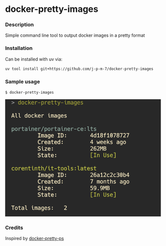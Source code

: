 # docker-pretty-images

### Description

Simple command line tool to output docker images in a pretty format


### Installation

Can be installed with uv via:

```bash
uv tool install git+https://github.com/j-p-m-7/docker-pretty-images
```


### Sample usage

```bash
$ docker-pretty-images
```

<img src="https://raw.githubusercontent.com/j-p-m-7/docker-pretty-images/refs/heads/main/img.png" alt="Logo" width="600"/>


### Credits

Inspired by [docker-pretty-ps](https://github.com/politeauthority/docker-pretty-ps/)
